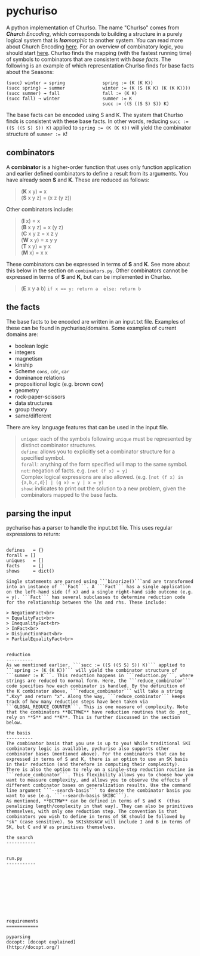pychuriso
=========

A python implementation of ChurIso. 
The name "ChurIso" comes from _**Chur**ch Encoding_, which corresponds to building a structure in a purely logical system that is _**Iso**morphic_ to another system. You can read more about Church Encoding [here](https://en.wikipedia.org/wiki/Church_encoding). For an overview of combinatory logic, you should start [here](https://en.wikipedia.org/wiki/Combinatory_logic). ChurIso finds the mapping (with the fastest running time) of symbols to combinators that are consistent with _base facts_. The following is an example of which representation ChurIso finds for base facts about the Seasons:
```
(succ) winter → spring              spring := (K (K K))
(succ spring) → summer              winter := (K (S (K K) (K (K K))))
(succ summer) → fall                fall := (K K)         
(succ fall) → winter                summer := K
                                    succ := ((S ((S S) S)) K)
```
The base facts can be encoded using S and K. The system that ChurIso finds is consistent with these base facts. In other words, reducing ```succ := ((S ((S S) S)) K)``` applied to ```spring := (K (K K))``` will yield the combinator structure of ```summer := K```!

combinators
-----------
A **combinator** is a higher-order function that uses only function application and earlier defined combinators to define a result from its arguments. You have already seen **S** and **K**. These are reduced as follows:
> (**K** x y) = x</br>
>(**S** x y z) = (x z (y z))</br>

Other combinators include:
>(**I** x) = x</br>
>(**B** x y z) = x (y z)</br>
>(**C** x y z = x z y</br>
>(**W** x y) = x y y</br>
>(**T** x y) = y x</br>
>(**M** x) = x x</br>

These combinators can be expressed in terms of **S** and **K**. See more about this below in the section on ```combinators.py```. Other combinators cannot be expressed in terms of **S** and **K**, but can be implemented in ChurIso.

>(**E** x y a b)  ```if x == y: return a  else: return b```</br>


the facts
----------
The base facts to be encoded are written in an input.txt file. Examples of these can be found in pychuriso/domains. Some examples of current domains are:
- boolean logic
- integers
- magnetism
- kinship
- Scheme ```cons```, ```cdr```, ```car```
- dominance relations
- propositional logic (e.g. brown cow)
- geometry
- rock-paper-scissors
- data structures
- group theory
- same/different

There are key language features that can be used in the input file.
>```unique```: each of the symbols following ```unique``` must be represented by distinct combinator structures.</br>
>```define```: allows you to explicitly set a combinator structure for a specified symbol.</br>
>```forall```: anything of the form specified will map to the same symbol.</br>
>```not```: negation of facts. e.g. ```[not (f x) = y]```<br>
> Complex logical expressions are also allowed. (e.g. ```[not (f x) in {a,b,c,d}] | (g x) = y | x = y)```<br>
>```show```: indicates to print out the solution to a new problem, given the combinators mapped to the base facts.</br>


parsing the input
----------
pychuriso has a parser to handle the input.txt file. This uses regular expressions to return:
>```
    defines   = {}
    forall = []
    uniques   = []
    facts     = []
    shows     = dict()
```
Single statements are parsed using ```binarize()```and are transformed into an instance of ```Fact```. A ```Fact``` has a single application on the left-hand side (f x) and a single right-hand side outcome (e.g. = y). ```Fact``` has several subclasses to determine reduction code for the relationship between the lhs and rhs. These include:

> NegationFact<br>
> EqualityFact<br>
> InequalityFact<br>
> InFact<br>
> DisjunctionFact<br>
> PartialEqualityFact<br>


reduction
----------
As we mentioned earlier, ```succ := ((S ((S S) S)) K)``` applied to ```spring := (K (K K))``` will yield the combinator structure of ```summer := K```. This reduction happens in ```reduction.py```, where strings are reduced to normal form. Here, the ```reduce_combinator``` code specifies how each combinator is handled. By the definition of the K combinator above, ```reduce_combinator``` will take a string ".Kxy" and return "x". Along the way, ```reduce_combinator``` keeps track of how many reduction steps have been taken via ```GLOBAL_REDUCE_COUNTER```. This is one measure of complexity. Note that the combinators **BCTMWE** have reduction routines that do _not_ rely on **S** and **K**. This is further discussed in the section below.

the basis
----------
The combinator basis that you use is up to you! While traditional SKI combinatory logic is available, pychuriso also supports other combinator bases (mentioned above). For the combinators that can be expressed in terms of S and K, there is an option to use an SK basis in their reduction (and therefore in computing their complexity). There is also the option to rely on a single-step reduction routine in ```reduce_combinator```. This flexibility allows you to choose how you want to measure complexity, and allows you to observe the effects of different combinator bases on generalization results. Use the command line argument ```--search-basis``` to denote the combinator basis you want to use (e.g. ```--search-basis SKIBC```).
As mentioned, **BCTMW** can be defined in terms of S and K  (thus penalizing length/complexity in that way). They can also be primitives themselves, with only one reduction step. The convention is that combinators you wish to define in terms of SK should be followed by "sk" (case sensitive). So SKIskBskCW will include I and B in terms of SK, but C and W as primitives themselves.

the search
-----------


run.py
-----------










requirements
============

pyparsing
docopt: [docopt explained]
(http://docopt.org/)
